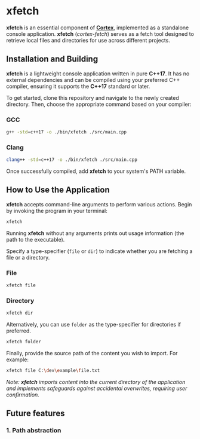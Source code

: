 # xfetch

**xfetch** is an essential component of **[Cortex](https://github.com/neomannskar/cortex)**, implemented as a standalone console application. **xfetch** (_cortex-fetch_) serves as a fetch tool designed to retrieve local files and directories for use across different projects.

## Installation and Building

**xfetch** is a lightweight console application written in pure **C++17**. It has no external dependencies and can be compiled using your preferred C++ compiler, ensuring it supports the **C++17** standard or later.

To get started, clone this repository and navigate to the newly created directory. Then, choose the appropriate command based on your compiler:
### GCC

```bash
g++ -std=c++17 -o ./bin/xfetch ./src/main.cpp
```
### Clang

```bash
clang++ -std=c++17 -o ./bin/xfetch ./src/main.cpp
```

Once successfully compiled, add **xfetch** to your system's PATH variable.

## How to Use the Application

**xfetch** accepts command-line arguments to perform various actions. Begin by invoking the program in your terminal:

```bash
xfetch
```

Running **xfetch** without any arguments prints out usage information (the path to the executable).

Specify a type-specifier (`file` or `dir`) to indicate whether you are fetching a file or a directory.

### File

```bash
xfetch file
```

### Directory

```bash
xfetch dir
```

Alternatively, you can use `folder` as the type-specifier for directories if preferred.

```bash
xfetch folder
```

Finally, provide the source path of the content you wish to import. For example:

```bash
xfetch file C:\dev\example\file.txt
```

_Note: **xfetch** imports content into the current directory of the application and implements safeguards against accidental overwrites, requiring user confirmation._

## Future features

### 1. Path abstraction
